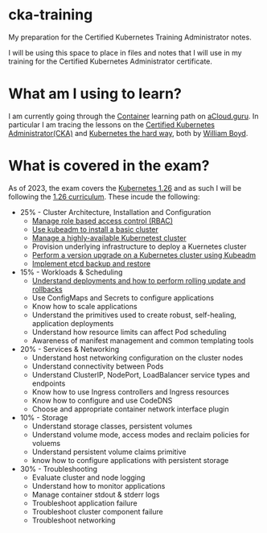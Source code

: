 # cka-training
My preparation for the Certified Kubernetes Training Administrator notes.  

I will be using this space to place in files and notes that I will use in my training for the Certified Kubernetes Administrator certificate. 

# What am I using to learn?
I am currently going through the [Container](https://learn.acloud.guru/learning-path/cloud-adjacent-containers) learning path on [aCloud.guru](https://acloud.guru). In particular I am tracing the lessons on the [Certified Kubernetes Administrator(CKA)](https://learn.acloud.guru/course/certified-kubernetes-administrator/overview) and [Kubernetes the hard way](https://learn.acloud.guru/course/8832e727-9101-4785-8ea6-e8057ad62f69/overview), both by [William Boyd](https://www.linkedin.com/in/wilb/).  

# What is covered in the exam?
As of 2023, the exam covers the [Kubernetes 1.26](https://kubernetes.io/blog/2022/12/09/kubernetes-v1-26-release/) and as such I will be following the [1.26 curriculum](files/CKA_Curriculum_v1.26.pdf).  These incude the following:  
* 25% - Cluster Architecture, Installation and Configuration  
  * [Manage role based access control (RBAC)](./cluster_install_config/role_based_access_control/rbac.md)
  * [Use kubeadm to install a basic cluster](./cluster_install_config/installation/install_k8s_kubeadm.md)
  * [Manage a highly-available Kubernetest cluster](./cluster_install_config/manage_ha_cluster/ha_cluster.md)
  * Provision underlying infrastructure to deploy a Kuernetes cluster
  * [Perform a version upgrade on a Kubernetes cluster using Kubeadm](./cluster_install_config/upgrade/upgrade_k8s_kubeadm.md)
  * [Implement etcd backup and restore](./cluster_install_config/etcd_backup_restore/backup_etcd.md)
* 15% - Workloads & Scheduling
  * [Understand deployments and how to perform rolling update and rollbacks](./workload_scheduling/deployments/deployments.md)
  * Use ConfigMaps and Secrets to configure applications
  * Know how to scale applications
  * Understand the primitives used to create robust, self-healing, application deployments
  * Understand how resource limits can affect Pod scheduling
  * Awareness of manifest management and common templating tools
* 20% - Services & Networking
   * Understand host networking configuration on the cluster nodes
   * Understand connectivity between Pods
   * Understand ClusterIP, NodePort, LoadBalancer service types and endpoints
   * Know how to use Ingress controllers and Ingress resources
   * Know how to configure and use CodeDNS
   * Choose and appropriate container network interface plugin
* 10% - Storage
  * Understand storage classes, persistent volumes
  * Understand volume mode, access modes and reclaim policies for voluems
  * Understand persistent volume claims primitive
  * know how to configure applications with persistent storage
* 30% - Troubleshooting
  * Evaluate cluster and node logging
  * Understand how to monitor applications
  * Manage container stdout & stderr logs
  * Troubleshoot application failure
  * Troubleshoot cluster component failure
  * Troubleshoot networking

